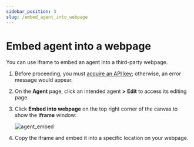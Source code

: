 ```yaml
---
sidebar_position: 3
slug: /embed_agent_into_webpage
---
```


# Embed agent into a webpage

You can use iframe to embed an agent into a third-party webpage.

1. Before proceeding, you must [acquire an API key](../models/llm_api_key_setup.md); otherwise, an error message would appear.
2. On the **Agent** page, click an intended agent **>** **Edit** to access its editing page.
3. Click **Embed into webpage** on the top right corner of the canvas to show the **iframe** window:

   ![agent_embed](https://github.com/user-attachments/assets/f748bb91-1a48-45ca-89ea-5b1c257407cb)

4. Copy the iframe and embed it into a specific location on your webpage.
